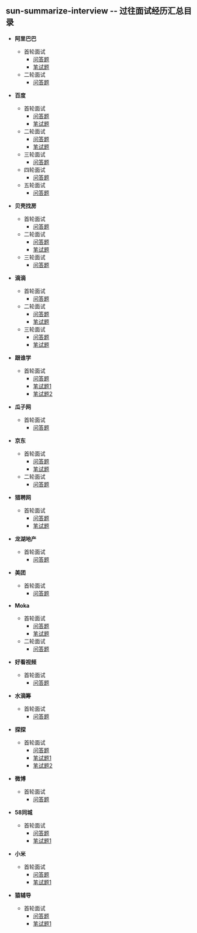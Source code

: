 sun-summarize-interview -- 过往面试经历汇总目录
------------------
* **阿里巴巴**   
  - 首轮面试  
    - [问答题](../sun-summarize-interview/src/main/java/alibaba/first/Question.md) 
    - [笔试题](../sun-summarize-interview/src/main/java/alibaba/first/WriteExam.java) 
  - 二轮面试
    - [问答题](../sun-summarize-interview/src/main/java/alibaba/second/Question.md) 

* **百度**        
  - 首轮面试
    - [问答题](src/main/java/baidu/first/Question.md) 
    - [笔试题](../sun-summarize-interview/src/main/java/baidu/first/WriteExamOne.java) 
  - 二轮面试
    - [问答题](../sun-summarize-interview/src/main/java/baidu/second/Question.md) 
    - [笔试题](../sun-summarize-interview/src/main/java/baidu/second/WriteExam.java) 
  - 三轮面试
    - [问答题](../sun-summarize-interview/src/main/java/baidu/third/Question.md) 
  - 四轮面试
    - [问答题](../sun-summarize-interview/src/main/java/baidu/fourth/Question.md) 
  - 五轮面试
    - [问答题](../sun-summarize-interview/src/main/java/baidu/five/Question.md) 


* **贝壳找房**        
  - 首轮面试
    - [问答题](src/main/java/beike/first/Question.md) 
  - 二轮面试
    - [问答题](../sun-summarize-interview/src/main/java/beike/second/Question.md) 
    - [笔试题](../sun-summarize-interview/src/main/java/beike/second/WriteExam.java) 
  - 三轮面试
    - [问答题](../sun-summarize-interview/src/main/java/beike/third/Question.md) 
    

* **滴滴**        
  - 首轮面试
    - [问答题](src/main/java/didi/first/Question.md) 
  - 二轮面试
    - [问答题](../sun-summarize-interview/src/main/java/didi/second/Question.md) 
    - [笔试题](../sun-summarize-interview/src/main/java/didi/second/WriteExam.java) 
  - 三轮面试
    - [问答题](../sun-summarize-interview/src/main/java/didi/third/Question.md) 
    - [笔试题](../sun-summarize-interview/src/main/java/didi/third/WriteExam.java) 
    

* **跟谁学**        
  - 首轮面试
    - [问答题](src/main/java/genshuixue/first/Question.md) 
    - [笔试题1](../sun-summarize-interview/src/main/java/genshuixue/first/WriteExamOne.java) 
    - [笔试题2](../sun-summarize-interview/src/main/java/genshuixue/first/WriteExamTwo.java) 


* **瓜子网**        
  - 首轮面试
    - [问答题](src/main/java/guazi/first/Question.md) 
    

* **京东**        
  - 首轮面试
    - [问答题](src/main/java/jingdong/first/Question.md) 
    - [笔试题](../sun-summarize-interview/src/main/java/jingdong/first/WriteExam.java) 
  - 二轮面试
    - [问答题](../sun-summarize-interview/src/main/java/jingdong/second/Question.md) 


* **猎聘网**        
  - 首轮面试
    - [问答题](src/main/java/liepin/first/Question.md) 
    - [笔试题](../sun-summarize-interview/src/main/java/liepin/first/WriteExam.java) 
    
* **龙湖地产**            
  - 首轮面试
    - [问答题](src/main/java/longhu/first/Question.md) 
    
* **美团**          
  - 首轮面试
    - [问答题](src/main/java/meituan/first/Question.md) 


* **Moka**        
  - 首轮面试
    - [问答题](src/main/java/moka/first/Question.md) 
    - [笔试题](../sun-summarize-interview/src/main/java/moka/first/WriteExam.java) 
  - 二轮面试
    - [问答题](../sun-summarize-interview/src/main/java/moka/second/Question.md) 

* **好看视频**          
  - 首轮面试
    - [问答题](src/main/java/shipin/first/Question.md) 
    

* **水滴筹**          
  - 首轮面试
    - [问答题](src/main/java/shuidichou/first/Question.md) 
    
* **探探**        
  - 首轮面试
    - [问答题](src/main/java/tantan/first/Question.md) 
    - [笔试题1](../sun-summarize-interview/src/main/java/tantan/first/WriteExamOne.java) 
    - [笔试题2](../sun-summarize-interview/src/main/java/tantan/first/WriteExamTwo.java) 
    
* **微博**          
  - 首轮面试
    - [问答题](src/main/java/weibo/first/Question.md) 
    
* **58同城**        
  - 首轮面试
    - [问答题](src/main/java/wuba/first/Question.md) 
    - [笔试题1](../sun-summarize-interview/src/main/java/wuba/first/WriteExam.java) 
    
   
* **小米**        
  - 首轮面试
    - [问答题](src/main/java/xiaomi/first/Question.md) 
    - [笔试题1](../sun-summarize-interview/src/main/java/xiaomi/first/WriteExam.java) 
    
  
* **猿辅导**        
  - 首轮面试
    - [问答题](src/main/java/yuanfudao/first/Question.md) 
    - [笔试题1](../sun-summarize-interview/src/main/java/yuanfudao/first/WriteExam.java) 
